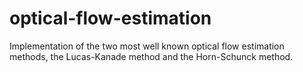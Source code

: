 # optical-flow-estimation
Implementation of the two most well known optical flow estimation methods, the Lucas-Kanade method and the Horn-Schunck method.
